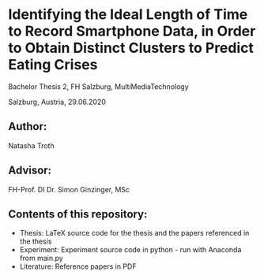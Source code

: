# Identifying the Ideal Length of Time to Record Smartphone Data, in Order to Obtain Distinct Clusters to Predict Eating Crises

Bachelor Thesis 2, FH Salzburg, MultiMediaTechnology

Salzburg, Austria, 29.06.2020

## Author: 
Natasha Troth

## Advisor: 
FH-Prof. DI Dr. Simon Ginzinger, MSc

## Contents of this repository: 
* Thesis: LaTeX source code for the thesis and the papers referenced in the thesis
* Experiment: Experiment source code in python - run with Anaconda from main.py
* Literature: Reference papers in PDF

